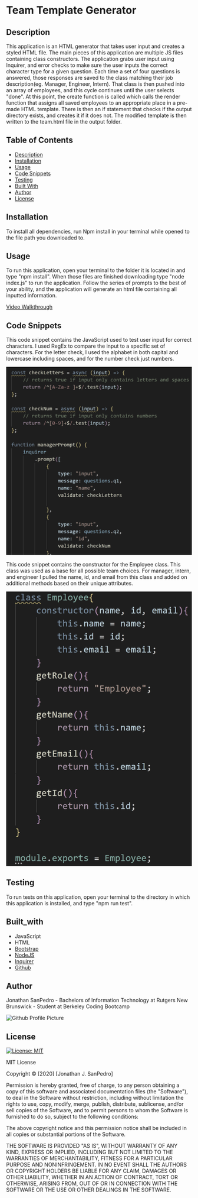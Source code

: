 # Team Template Generator

## Description
This application is an HTML generator that takes user input and creates a styled HTML file. The main pieces of this application are multiple JS files containing class constructors. The application grabs user input using Inquirer, and error checks to make sure the user inputs the correct character type for a given question.  Each time a set of four questions is answered, those responses are saved to the class matching their job description(eg. Manager, Engineer, Intern). That class is then pushed into an array of employees, and this cycle continues until the user selects "done". At this point, the create function is called which calls the render function that assigns all saved employees to an appropriate place in a pre-made HTML template. There is then an if statement that checks if the output directory exists, and creates it if it does not. The modified template is then written to the team.html file in the output folder. 
  
## Table of Contents
* [Description](#description)
* [Installation](#installation)
* [Usage](#usage)
* [Code Snippets](#code_snippets)
* [Testing](#testing)
* [Built With](#built_with)
* [Author](#author)
* [License](#license)


## Installation
To install all dependencies, run Npm install in your terminal while opened to the file path you downloaded to. 

## Usage
To run this application, open your terminal to the folder it is located in and type "npm install". When those files are finished downloading type "node index.js" to run the application. Follow the series of prompts to the best of your ability, and the application will generate an html file containing all inputted information.

[Video Walkthrough](https://drive.google.com/file/d/1g34jK60nmXiR4M5VT_EARLdB1SVrTA7u/view)

## Code Snippets
This code snippet contains the JavaScript used to test user input for correct characters. I used RegEx to compare the input to a specific set of characters. For the letter check, I used the alphabet in both capital and lowercase including spaces, and for the number check just numbers. 

![Validate characters](./assets/validator.png)

This code snippet contains the constructor for the Employee class. This class was used as a base for all possible team choices. For manager, intern, and engineer I pulled the name, id, and email from this class and added on additional methods based on their unique attributes. 

![Employee Constructor](./assets/employee.png)

## Testing
To run tests on this application, open your terminal to the directory in which this application is installed, and type "npm run test". 

## Built_with
* JavaScript
* HTML
* [Bootstrap](https://getbootstrap.com/)
* [NodeJS](https://nodejs.org/en/)
* [Inquirer](https://www.npmjs.com/package/inquirer)
* [Github](https://github.com/)
  
## Author
Jonathan SanPedro - Bachelors of Information Technology at Rutgers New Brunswick - Student at Berkeley Coding Bootcamp
  
![Github Profile Picture](https://github.com/jsp117.png?size=150)

## License
[![License: MIT](https://img.shields.io/badge/License-MIT-yellow.svg)](https://opensource.org/licenses/MIT)

MIT License

Copyright &copy; [2020] [Jonathan J. SanPedro]

Permission is hereby granted, free of charge, to any person obtaining a copy
of this software and associated documentation files (the "Software"), to deal
in the Software without restriction, including without limitation the rights
to use, copy, modify, merge, publish, distribute, sublicense, and/or sell
copies of the Software, and to permit persons to whom the Software is
furnished to do so, subject to the following conditions:

The above copyright notice and this permission notice shall be included in all
copies or substantial portions of the Software.

THE SOFTWARE IS PROVIDED "AS IS", WITHOUT WARRANTY OF ANY KIND, EXPRESS OR
IMPLIED, INCLUDING BUT NOT LIMITED TO THE WARRANTIES OF MERCHANTABILITY,
FITNESS FOR A PARTICULAR PURPOSE AND NONINFRINGEMENT. IN NO EVENT SHALL THE
AUTHORS OR COPYRIGHT HOLDERS BE LIABLE FOR ANY CLAIM, DAMAGES OR OTHER
LIABILITY, WHETHER IN AN ACTION OF CONTRACT, TORT OR OTHERWISE, ARISING FROM,
OUT OF OR IN CONNECTION WITH THE SOFTWARE OR THE USE OR OTHER DEALINGS IN THE
SOFTWARE.